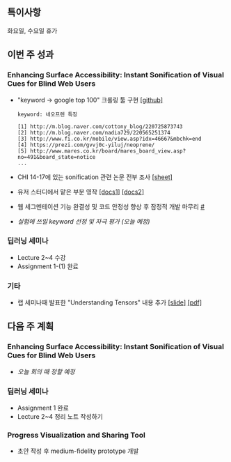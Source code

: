 ## 특이사항

화요일, 수요일 휴가

## 이번 주 성과

### Enhancing Surface Accessibility: Instant Sonification of Visual Cues for Blind Web Users

* "keyword -> google top 100" 크롤링 툴 구현 [[github]](https://github.com/CHIroong/V2A/tree/master/crawler)

  ```
  keyword: 네오프렌 특징

  [1] http://m.blog.naver.com/cottony_blog/220725873743
  [2] http://m.blog.naver.com/nadia729/220565251374
  [3] http://www.fi.co.kr/mobile/view.asp?idx=46667&mbchk=end
  [4] https://prezi.com/gvvj0c-yiluj/neoprene/
  [5] http://www.mares.co.kr/board/mares_board_view.asp?no=491&board_state=notice
  ...
  ```

* CHI 14-17에 있는 sonification 관련 논문 전부 조사 [[sheet]](https://docs.google.com/spreadsheets/d/1aT4pEhSUHmH-CoAilP5DuseCe4-QsNXeitk1yQ6o82M/edit?usp=sharing)
* 유저 스터디에서 맡은 부분 영작 [[docs1]](https://docs.google.com/document/d/1NTls0-0JPB8nLgyuaPMTxUpAYbjcZ4C0W1oi7otRcGc/edit?usp=sharing) [[docs2]](https://docs.google.com/document/d/1aPLS1BEEc0-XsHXwKA3Jo0gLO23JAf6GfnHDmzFvgOk/edit?usp=sharing)
* 웹 세그멘테이션 기능 완결성 및 코드 안정성 향상 후 잠정적 개발 마무리 [#](https://github.com/CHIroong/V2A/commit/c923974522f7f2b271ac0a78ff24ef41c19985ff)
* *실험에 쓰일 keyword 선정 및 자극 평가 (오늘 예정)*


### 딥러닝 세미나

* Lecture 2~4 수강
* Assignment 1-(1) 완료

### 기타

* 랩 세미나때 발표한 "Understanding Tensors" 내용 추가 [[slide]](https://drive.google.com/file/d/1p6GL7aIlBv6a1aOeiJ1iR8P5cj0dTPmg/view?usp=sharing) [[pdf]](https://drive.google.com/file/d/1JlUeKVLm3OkrihXdyl9M1pMYoc9f-g88/view?usp=sharing)

## 다음 주 계획 

### Enhancing Surface Accessibility: Instant Sonification of Visual Cues for Blind Web Users

* *오늘 회의 때 정할 예정*

### 딥러닝 세미나

* Assignment 1 완료
* Lecture 2~4 정리 노트 작성하기

### Progress Visualization and Sharing Tool

* 초안 작성 후 medium-fidelity prototype 개발
